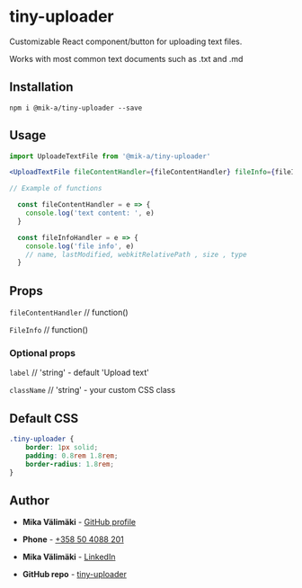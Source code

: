 # tiny-uploader

Customizable React component/button for uploading text files. 

Works with most common text documents such as .txt and .md

## Installation

`npm i @mik-a/tiny-uploader --save`

## Usage

```jsx
import UploadeTextFile from '@mik-a/tiny-uploader'

<UploadTextFile fileContentHandler={fileContentHandler} fileInfo={fileInfoHandler} label='Upload' className='my-custom-class' />

// Example of functions

  const fileContentHandler = e => {
    console.log('text content: ', e)
  }

  const fileInfoHandler = e => {
    console.log('file info', e)
    // name, lastModified, webkitRelativePath , size , type 
  }

```
## Props

`fileContentHandler` // function()

`FileInfo` // function()

### Optional props

`label` // 'string' - default 'Upload text'

`className` // 'string' - your custom CSS class

## Default CSS
```css
.tiny-uploader {
	border: 1px solid;
	padding: 0.8rem 1.8rem;
	border-radius: 1.8rem;
}

```

## Author
- **Mika Välimäki** - [GitHub profile](https://github.com/Mik-A)
- **Phone** - [+358 50 4088 201](+358504088201)
- **Mika Välimäki** - [LinkedIn](https://www.linkedin.com/in/mika-v%C3%A4lim%C3%A4ki/)

- **GitHub repo** - [tiny-uploader](https://github.com/Mik-A/tiny-uploader)

